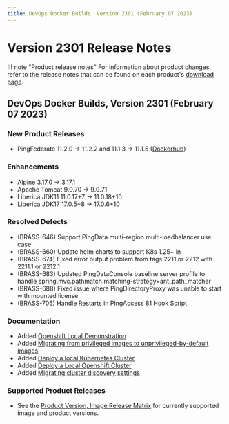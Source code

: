```yaml
---
title: DevOps Docker Builds, Version 2301 (February 07 2023)
---
```


# Version 2301 Release Notes

!!! note "Product release notes"
For information about product changes, refer to the release notes that can be found on each product's [download page](https://www.pingidentity.com/en/resources/downloads.html).

## DevOps Docker Builds, Version 2301 (February 07 2023)

### New Product Releases
- PingFederate 11.2.0 -> 11.2.2 and 11.1.3 -> 11.1.5 ([Dockerhub](https://hub.docker.com/r/pingidentity/pingfederate))

### Enhancements
- Alpine 3.17.0 -> 3.17.1
- Apache Tomcat 9.0.70 -> 9.0.71
- Liberica JDK11 11.0.17+7 -> 11.0.18+10
- Liberica JDK17 17.0.5+8 -> 17.0.6+10

### Resolved Defects
- (BRASS-646) Support PingData multi-region multi-loadbalancer use case
- (BRASS-660) Update helm charts to support K8s 1.25+ in
- (BRASS-674) Fixed error output problem from tags 2211 or 2212 with 2211.1 or 2212.1
- (BRASS-683) Updated PingDataConsole baseline server profile to handle spring.mvc.pathmatch.matching-strategy=ant_path_matcher
- (BRASS-688) Fixed issue where PingDirectoryProxy was unable to start with mounted license
- (BRASS-705) Handle Restarts in PingAccess 81 Hook Script

### Documentation
- Added [Openshift Local Demonstration](https://videos.pingidentity.com/detail/videos/devops/video/6319613511112/openshift-local-demonstration)
- Added [Migrating from privileged images to unprivileged-by-default images](https://devops.pingidentity.com/how-to/migratingRootToUnprivileged/)
- Added [Deploy a local Kubernetes Cluster](https://devops.pingidentity.com/deployment/deployLocalK8sCluster/)
- Added [Deploy a Local Openshift Cluster](https://devops.pingidentity.com/deployment/deployLocalOpenshift/)
- Added [Migrating cluster discovery settings](https://docs.pingidentity.com/r/en-us/pingfederate-110/pf_migrate_cluster_discovery_settings)

### Supported Product Releases
- See the [Product Version, Image Release Matrix](../docker-images/productVersionMatrix.md)
  for currently supported image and product versions.
